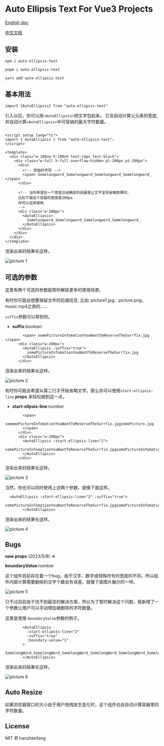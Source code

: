 # Auto Ellipsis Text For Vue3 Projects

[English doc](./README.md)

[中文文档](./README-CN.md)

## 安装

 `npm i auto-ellipsis-text`

 `pnpm i auto-ellipsis-text`

 `yarn add auto-ellipsis-text`

## 基本用法

```vue
import {AutoEllipsis} from "auto-ellipsis-text"
```

引入以后，你可以用`<AutoEllipsis>`把文字包起来。 它会自动计算父元素的宽度, 并自动计算`<AutoEllipsis>`中可容纳的最大字符数量。

```vue

<script setup lang="ts">
import { AutoEllipsis } from "auto-ellipsis-text";
</script>

<template>
  <div class="w-100vw h-100vh text-14px text-black">
    <div class="w-full h-full overflow-hidden pl-200px pt-200px">
      <div>
        <!-- 原始的字符 -->
        <span> Somelongword_Somelongword_Somelongword_Somelongword_ </span>
      </div>

      <!-- 当你希望在一个宽度已经确定的容器里让文字呈现省略效果时，
      比如下面这个容器的宽度是200px
      你可以这样使用
      -->
      <div class="w-200px">
        <AutoEllipsis>
          Somelongword_Somelongword_Somelongword_Somelongword_
        </AutoEllipsis>
      </div>
    </div>
  </div>
</template>
```

渲染出来的结果长这样。

![picture 1](https://cdn.jsdelivr.net/gh/hanzhenfang/vite-vue-ts@master/README/IMG_20230319-215252302.png)  

## 可选的参数

这里有两个可选的参数能帮你解锁更多的使用场景。

  有时你可能会想要保留文件的后缀信息, 比如 :picture1.jpg、picture.png、music.mp4之类的……

`suffix`参数可以帮到你。

- **suffix**:boolean

```vue
        <span> somePictureInfomationYouWantToReserveTheSurrfix.jpg </span>
      <div class="w-200px">
        <AutoEllipsis :suffix="true">
          somePictureInfomationYouWantToReserveTheSurrfix.jpg
        </AutoEllipsis>
      </div>

```

渲染出来的结果长这样。

![picture 2](https://cdn.jsdelivr.net/gh/hanzhenfang/vite-vue-ts@master/README/IMG_20230319-215642827.png)  

有时你可能会希望从第二行才开始省略文字。那么你可以使用`start-ellipsis-line` **props** 来轻松做到这一点。

- **start-ellpsis-line**:number

```vue
        <span>
          somemePictureInfomationYouWantToReserveTheSurrfix.jpgsomePicture.jpg
        </span>
      </div>
      <div class="w-200px">
        <AutoEllipsis :start-ellipsis-line="2">
          somePictureInfomationYouWantToReserveTheSurrfix.jpgsomePictureInfomationYouWantToReserveTheSurrfix.jpgsomePictureInfomationYouWantToReserveTheSurrfix.jpg
        </AutoEllipsis>
      </div>

```

渲染出来的结果长这样。

![picture 3](https://cdn.jsdelivr.net/gh/hanzhenfang/vite-vue-ts@master/README/IMG_20230319-220904001.png)  

当然，你也可以同时使用上述两个参数，就像下面这样。

```vue
  <AutoEllipsis :start-ellipsis-line="2" :suffix="true">
          somePictureInfomationYouWantToReserveTheSurrfix.jpgsomePictureInfomationYouWantToReserveTheSurrfix.jpgsomePictureInfomationYouWantToReserveTheSurrfix.jpg
        </AutoEllipsis>
```

渲染出来的结果长这样。

![picture 4](https://cdn.jsdelivr.net/gh/hanzhenfang/vite-vue-ts@master/README/IMG_20230319-221425864.png)  

## Bugs

**new props** (2023/5/8) =>

 **boundaryValue**:number

这个组件目前存在着一个bug，由于汉字、数字或特殊符号的宽度的不同，所以组件内部计算需要删除的文字个数会有误差。就像下面图片展示的一样。

![picture 5](https://cdn.jsdelivr.net/gh/hanzhenfang/vite-vue-ts@master/README/IMG_20230508-191257047.png)  

只不过目前由于找不到最佳的解决方案，所以为了暂时解决这个问题，我新增了一个参数让用户可以手动增加被删除的字符数量。

这里是使用 `boundaryValue`参数的例子。

```vue
        <AutoEllipsis
          :start-ellipsis-line="2"
          :suffix="true"
          :boundary-value="1"
        >
          SomelongWord_SomelongWord_SomelongWord_SomelongWord_SomelongWord_SomelongWord_SomelongWord_SomelongWord_SomelongWord_SomelongWord_SomelongWord_SomelongWord_SomelongWord_SomelongWord_SomelongWord_.jpg
        </AutoEllipsis>
```

渲染出来的结果长这样。

![picture 6](https://cdn.jsdelivr.net/gh/hanzhenfang/vite-vue-ts@master/README/IMG_20230508-191540600.png)

## Auto Resize

如果浏览器窗口的大小由于用户拖拽发生变化时，这个组件也会自动计算容器里的字符数量。

## License

MIT © hanzhenfang
